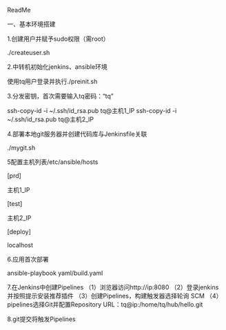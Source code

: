 ReadMe

一、基本环境搭建

1.创建用户并赋予sudo权限（需root）

./createuser.sh

2.中转机初始化jenkins、ansible环境

使用tq用户登录并执行./preinit.sh

3.分发密钥，首次需要输入tq密码：“tq”

ssh-copy-id -i ~/.ssh/id_rsa.pub tq@主机1_IP
ssh-copy-id -i ~/.ssh/id_rsa.pub tq@主机2_IP

4.部署本地git服务器并创建代码库与Jenkinsfile关联

./mygit.sh

5配置主机列表/etc/ansible/hosts

[prd]

主机1_IP

[test]

主机2_IP

[deploy]

localhost

6.应用首次部署

ansible-playbook yaml/build.yaml 


7.在Jenkins中创建Pipelines
（1）浏览器访问http://ip:8080
（2）登录jenkins并按照提示安装推荐插件
（3）创建Pipelines，构建触发器选择轮询 SCM
（4）pipelines选择Git并配置Repository URL：tq@ip:/home/tq/hub/hello.git


8.git提交将触发Pipelines
